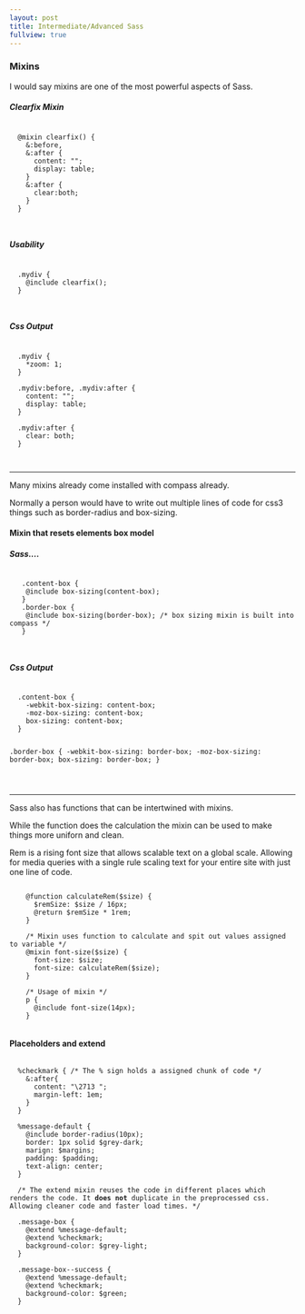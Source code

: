 ```yaml
---
layout: post
title: Intermediate/Advanced Sass
fullview: true
---
```


<h3>Mixins</h3>

I would say mixins are one of the most powerful aspects of Sass.

<h5>Clearfix Mixin</h5>

<pre class="prettyprint lang-scss"><code>
  @mixin clearfix() {
    &:before,
    &:after {
      content: "";
      display: table;
    }
    &:after {
      clear:both;
    }
  }


</code></pre>

<h5>Usability</h5>

<pre class="prettyprint lang-scss"><code>
  .mydiv {
    @include clearfix();
  }


</code></pre>

<h5>Css Output</h5>

<pre class="prettyprint lang-scss"><code>
  .mydiv {
    *zoom: 1;
  }

  .mydiv:before, .mydiv:after {
    content: "";
    display: table;
  }

  .mydiv:after {
    clear: both;
  }


</code></pre>

<hr>

Many mixins already come installed with compass already.

Normally a person would have to write out multiple lines of code for css3
things such as border-radius and box-sizing.

<h4>Mixin that resets elements box model</h4>
<h5>Sass....</h5>
<pre class="prettyprint lang-scss"><code>
   .content-box {
    @include box-sizing(content-box);
   }
   .border-box {
    @include box-sizing(border-box); /* box sizing mixin is built into compass */
   }


</code></pre>

<h5>Css Output</h5>
<pre class="prettyprint lang-scss"><code>
  .content-box {
    -webkit-box-sizing: content-box;
    -moz-box-sizing: content-box;
    box-sizing: content-box;
  }

  .border-box {
    -webkit-box-sizing: border-box;
    -moz-box-sizing: border-box;
    box-sizing: border-box;
  }


</code></pre>

<hr>

Sass also has functions that can be intertwined with mixins.

While the function does the calculation the mixin can be used to make things more uniforn and clean.

Rem is a rising font size that allows scalable text on a global scale. Allowing for media queries with a single rule scaling text for your entire site with just one line of code.

<pre class="prettyprint lang-sass"><code>
    @function calculateRem($size) {
      $remSize: $size / 16px;
      @return $remSize * 1rem;
    }

    /* Mixin uses function to calculate and spit out values assigned to variable */
    @mixin font-size($size) {
      font-size: $size;
      font-size: calculateRem($size);
    }

    /* Usage of mixin */
    p {
      @include font-size(14px);
    }

</code></pre>

<h4>Placeholders and extend</h4>

<pre class="prettyprint lang-sass"><code>
  %checkmark { /* The % sign holds a assigned chunk of code */
    &:after{
      content: "\2713 ";
      margin-left: 1em;
    }
  }

  %message-default {
    @include border-radius(10px);
    border: 1px solid $grey-dark;
    marign: $margins;
    padding: $padding;
    text-align: center;
  }

  /* The extend mixin reuses the code in different places which renders the code. It <b>does not</b> duplicate in the preprocessed css. Allowing cleaner code and faster load times. */

  .message-box {
    @extend %message-default;
    @extend %checkmark;
    background-color: $grey-light;
  }

  .message-box--success {
    @extend %message-default;
    @extend %checkmark;
    background-color: $green;
  }


</code></pre>

